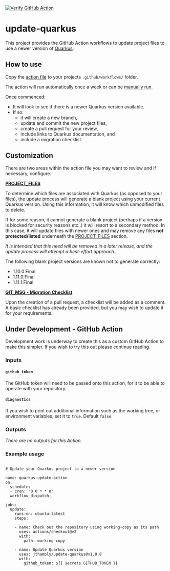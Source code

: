 [![Verify GitHub Action](https://github.com/jthambly/update-quarkus/actions/workflows/verify.yml/badge.svg)](https://github.com/jthambly/update-quarkus/actions/workflows/verify.yml)

# update-quarkus

This project provides the GitHub Action workflows to update project files to use a newer version of [Quarkus](https://quarkus.io/).

## How to use

Copy the [action file](.github/workflows/update-quarkus.yaml) to your projects `.github/workflows/` folder.

The action will run automatically once a week or can be [manually run](https://docs.github.com/en/actions/managing-workflow-runs/manually-running-a-workflow).

Once commenced:

 - It will look to see if there is a newer Quarkus version available. 
 - If so:
   - it will create a new branch, 
   - update and commit the new project files, 
   - create a pull request for your review,
   - include links to Quarkus documentation, and
   - include a migration checklist.

## Customization

There are two areas within the action file you may want to review and if necessary, configure.

[**PROJECT_FILES**](.github/workflows/update-quarkus.yaml#L142)

To determine which files are associated with Quarkus (as opposed to your files), the update process will generate a blank project using your current Quarkus version. Using this information, it will know which unmodified files to delete.

If for some reason, it cannot generate a blank project (perhaps if a version is blocked for security reasons etc..) it will resort to a secondary method.
In this case, it will update files with newer ones and may remove any files **not protected/listed** underneath the [PROJECT_FILES](.github/workflows/update-quarkus.yaml#L142) section.

*It is intended that this need will be removed in a later release, and the update process will attempt a best-effort approach.*

The following blank project versions are known not to generate correctly:
 - 1.10.0.Final
 - 1.11.0.Final
 - 1.11.1.Final

[**GIT_MSG - Migration Checklist**](.github/workflows/update-quarkus.yaml#L196)

Upon the creation of a pull request, a checklist will be added as a comment. 
A basic checklist has already been provided, but you may wish to update it for your requirements.

## Under Development - GitHub Action

Development work is underway to create this as a custom GitHub Action to make this simpler. If you wish to try this out please continue reading.

### Inputs

#### `github_token`

The GitHub token will need to be passed onto this action, for it to be able to operate with your repository.

#### `diagnostics`

If you wish to print out additional information such as the working tree, or environment variables, set it to `true`. Default `false`.

### Outputs
 
*There are no outputs for this Action.*

### Example usage

```

# Update your Quarkus project to a newer version

name: quarkus-update-action
on:
  schedule:
  - cron: '0 0 * * 0'
  workflow_dispatch:
  
jobs:
  update:
    runs-on: ubuntu-latest
    steps:

    - name: Check out the repository using working-copy as its path
      uses: actions/checkout@v2
      with:
        path: working-copy

    - name: Update Quarkus version
      uses: jthambly/update-quarkus@v1.0.8
      with:
        github_token: ${{ secrets.GITHUB_TOKEN }}

```